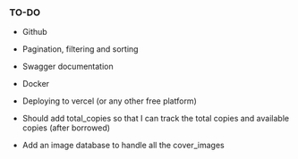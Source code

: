 

### TO-DO
- Github
- Pagination, filtering and sorting
- Swagger documentation
- Docker
- Deploying to vercel (or any other free platform)

- Should add total_copies so that I can track the total copies and available copies (after borrowed)
- Add an image database to handle all the cover_images